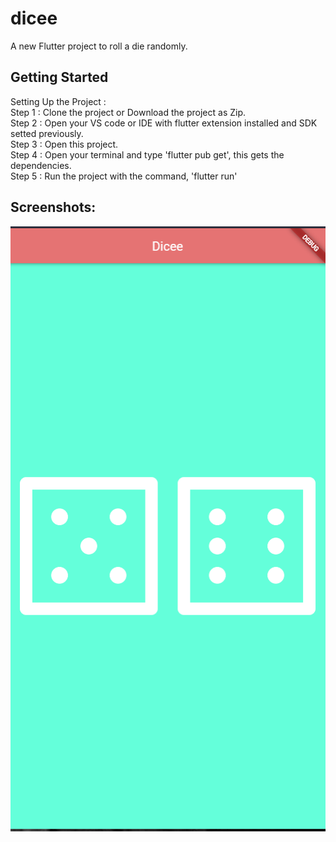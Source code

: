 # dicee

A new Flutter project to roll a die randomly.

## Getting Started
Setting Up the Project :        
Step 1 : Clone the project or Download the project as Zip.      
Step 2 : Open your VS code or IDE with flutter extension installed and SDK setted previously.       
Step 3 : Open this project.     
Step 4 : Open your terminal and type 'flutter pub get', this gets the dependencies.     
Step 5 : Run the project with the command, 'flutter run'



## Screenshots:
![img.png](img.png)
